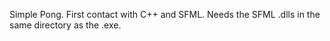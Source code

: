 Simple Pong. First contact with C++ and SFML. Needs the SFML .dlls in the same directory as the .exe.
